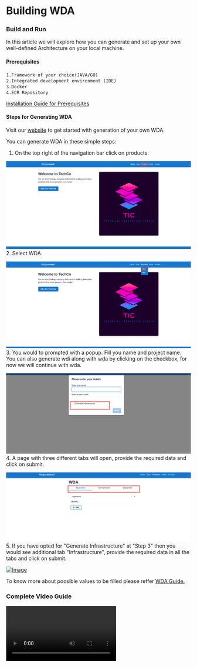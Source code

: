 # Building WDA

### Build and Run

In this article we will explore how you can generate and set up your own well-defined Architecture on your local machine.

#### Prerequisites
    1.Framework of your choice(JAVA/GO)
    2.Integrated development environment (IDE) 
    3.Docker
    4.ECR Repository
[Installation Guide for Prerequisites](https://comakeit-tic.github.io/Documentation/WDA/1Preq/)


#### Steps for Generating WDA

Visit our [website](http://wda-ui.s3-website.ap-south-1.amazonaws.com/wda) to get started with generation of your own WDA.

You can generate WDA in these simple steps:

1. On the top right of the navigation bar click on products.

<a href="/Images/wda1.png" target="_blank"><img src="/Images/wda1.png" alt="Image"></a>
2. Select WDA.

<a href="/Images/wda2.png" target="_blank"><img src="/Images/wda2.png" alt="Image"></a>
3. You would to prompted with a popup. Fill you name and project name. You can also generate wdi along with wda by clicking on the checkbox, for now we will continue with wda.

<a href="/Images/pop.png" target="_blank"><img src="/Images/pop.png" alt="Image"></a>
 4. A page with three different tabs will open, provide the required data and click on submit.

<a href="/Images/wda4.png" target="_blank"><img src="/Images/wda4.png" alt="Image"></a>
5. If you have opted for "Generate Infrastructure" at "Step 3" then you would see additional tab "Infrastructure", provide the required data in all the tabs and click on submit.

<a href="/Images/ai.png" target="_blank"><img width="800" src="/Images/ai.png" alt="Image"></a>

To know more about poosible values to be filled please reffer [WDA Guide.](https://comakeit-tic.github.io/Documentation/WDA/1.1wda/)

### Complete Video Guide

![type:video](./vid.mp4)
